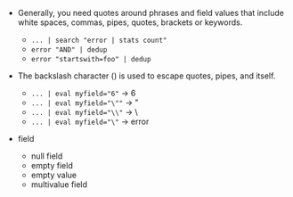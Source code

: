- Generally, you need quotes around phrases and field values that include white spaces, commas, pipes, quotes, brackets or keywords.
    - `... | search "error | stats count"`
    - `error "AND" | dedup`
    - `error "startswith=foo" | dedup`

- The backslash character (\) is used to escape quotes, pipes, and itself.
    - `... | eval myfield="6"`  ->  6
    - `... | eval myfield="\""` ->  "
    - `... | eval myfield="\\"` ->  \
    - `... | eval myfield="\"`  ->  error


- field
    - null field
    - empty field
    - empty value
    - multivalue field
